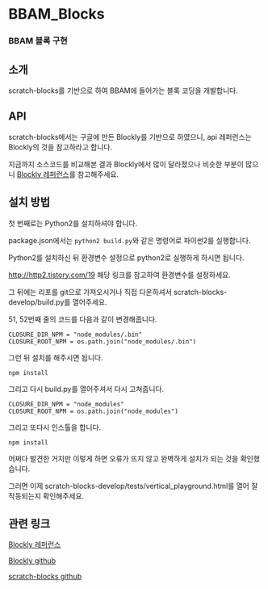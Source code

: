 # BBAM_Blocks
### BBAM 블록 구현
## 소개
scratch-blocks를 기반으로 하여 BBAM에 들어가는 블록 코딩을 개발합니다.

## API
scratch-blocks에서는 구글에 만든 Blockly를 기반으로 하였으니, api 레퍼런스는 Blockly의 것을 참고하라고 합니다.

지금까지 소스코드를 비교해본 결과 Blockly에서 많이 달라졌으나 비슷한 부분이 많으니 [Blockly 레퍼런스](https://developers.google.com/blockly/reference/overview)를 참고해주세요.

## 설치 방법
첫 번째로는 Python2를 설치하셔야 합니다. 

package.json에서는 ```python2 build.py```와 같은 명령어로 파이썬2를 실행합니다.

Python2를 설치하신 뒤 환경변수 설정으로 python2로 실행하게 하시면 됩니다.

http://http2.tistory.com/19 해당 링크를 참고하여 환경변수를 설정하세요.

그 뒤에는 리포를 git으로 가져오시거나 직접 다운하셔서 scratch-blocks-develop/build.py를 열어주세요.

51, 52번째 줄의 코드를 다음과 같이 변경해줍니다.
```
CLOSURE_DIR_NPM = "node_modules/.bin"
CLOSURE_ROOT_NPM = os.path.join("node_modules/.bin")
```
그런 뒤 설치를 해주시면 됩니다.

```
npm install
```
 그리고 다시 build.py를 열어주셔서 다시 고쳐줍니다.
```
CLOSURE_DIR_NPM = "node_modules"
CLOSURE_ROOT_NPM = os.path.join("node_modules")
```
그리고 또다시 인스톨을 합니다.
```
npm install
```
어쩌다 발견한 거지만 이렇게 하면 오류가 뜨지 않고 완벽하게 설치가 되는 것을 확인했습니다.

그러면 이제 scratch-blocks-develop/tests/vertical_playground.html를 열어 잘 작동되는지 확인해주세요.

## 관련 링크

[Blockly 레퍼런스](https://developers.google.com/blockly/reference/overview)

[Blockly github](https://github.com/google/blockly)

[scratch-blocks github](https://github.com/LLK/scratch-blocks)
